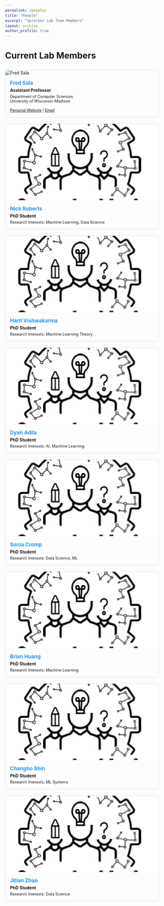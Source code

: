 ```yaml
---
permalink: /people/
title: "People"
excerpt: "Sprocket Lab Team Members"
layout: archive
author_profile: true
---
```


# Current Lab Members

<div class="people-container">

  <div class="person-card">
    <img src="/images/fred-sala.jpg" alt="Fred Sala" onerror="this.src='/images/sprocket-logo.png'">
    <h3><a href="https://pages.cs.wisc.edu/~fredsala/">Fred Sala</a></h3>
    <p class="position">Assistant Professor</p>
    <p class="research-interests">Department of Computer Sciences<br>
    University of Wisconsin-Madison</p>
    <p class="links"><a href="https://pages.cs.wisc.edu/~fredsala/">Personal Website</a> | <a href="mailto:fredsala@cs.wisc.edu">Email</a></p>
  </div>

  <div class="person-card">
    <img src="/images/profile.png" alt="Nick Roberts" onerror="this.src='/images/sprocket-logo.png'">
    <h3><a href="https://nick11roberts.github.io/">Nick Roberts</a></h3>
    <p class="position">PhD Student</p>
    <p class="research-interests">Research Interests: Machine Learning, Data Science</p>
  </div>
  
  <div class="person-card">
    <img src="/images/profile.png" alt="Harit Vishwakarma" onerror="this.src='/images/sprocket-logo.png'">
    <h3><a href="https://harit7.github.io/">Harit Vishwakarma</a></h3>
    <p class="position">PhD Student</p>
    <p class="research-interests">Research Interests: Machine Learning Theory</p>
  </div>
  
  <div class="person-card">
    <img src="/images/profile.png" alt="Dyah Adila" onerror="this.src='/images/sprocket-logo.png'">
    <h3><a href="https://dyahadila.github.io/">Dyah Adila</a></h3>
    <p class="position">PhD Student</p>
    <p class="research-interests">Research Interests: AI, Machine Learning</p>
  </div>
  
  <div class="person-card">
    <img src="/images/profile.png" alt="Sonia Cromp" onerror="this.src='/images/sprocket-logo.png'">
    <h3><a href="https://socromp.github.io/">Sonia Cromp</a></h3>
    <p class="position">PhD Student</p>
    <p class="research-interests">Research Interests: Data Science, ML</p>
  </div>
  
  <div class="person-card">
    <img src="/images/profile.png" alt="Brian Huang" onerror="this.src='/images/sprocket-logo.png'">
    <h3><a href="https://zihengh1.github.io/">Brian Huang</a></h3>
    <p class="position">PhD Student</p>
    <p class="research-interests">Research Interests: Machine Learning</p>
  </div>
  
  <div class="person-card">
    <img src="/images/profile.png" alt="Changho Shin" onerror="this.src='/images/sprocket-logo.png'">
    <h3><a href="https://ch-shin.github.io/">Changho Shin</a></h3>
    <p class="position">PhD Student</p>
    <p class="research-interests">Research Interests: ML Systems</p>
  </div>
  
  <div class="person-card">
    <img src="/images/profile.png" alt="Jitian Zhao" onerror="this.src='/images/sprocket-logo.png'">
    <h3><a href="https://jzhao326.github.io/">Jitian Zhao</a></h3>
    <p class="position">PhD Student</p>
    <p class="research-interests">Research Interests: Data Science</p>
  </div>

</div>

<style>
.people-container {
  display: grid;
  grid-template-columns: repeat(auto-fill, minmax(300px, 1fr));
  gap: 20px;
  margin-top: 30px;
}

.person-card {
  border: 1px solid #ddd;
  border-radius: 8px;
  overflow: hidden;
  transition: transform 0.3s;
}

.person-card:hover {
  transform: translateY(-5px);
  box-shadow: 0 5px 15px rgba(0,0,0,0.1);
}

.person-card img {
  width: 100%;
  height: 250px;
  object-fit: cover;
}

.person-card h3 {
  margin: 15px 15px 5px;
  font-size: 1.2em;
}

.person-card h3 a {
  color: #2b94e7; /* Changed to match original site's blue */
  text-decoration: none;
}

.person-card h3 a:hover {
  text-decoration: underline;
}

.person-card .position {
  margin: 0 15px 5px;
  font-weight: bold;
}

.person-card .research-interests {
  margin: 0 15px 15px;
  font-size: 0.9em;
}

.person-card .links {
  margin: 0 15px 15px;
  font-size: 0.9em;
}

/* Faculty specific styles removed, all cards now use the same styling */
</style>